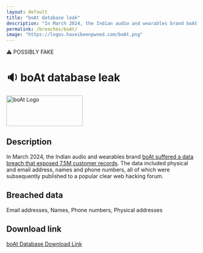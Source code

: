 ```yaml
---
layout: default
title: "boAt database leak"
description: "In March 2024, the Indian audio and wearables brand boAt suffered a data breach that exposed 7.5M customer records. The data included physical and email address, names and phone numbers, all of which were subsequently published to a popular clear web hacking forum."
permalink: /breaches/boAt/
image: "https://logos.haveibeenpwned.com/boAt.png"
---
```


⚠️ POSSIBLY FAKE

# 🔉 boAt database leak

<img src="https://logos.haveibeenpwned.com/boAt.png" alt="boAt Logo" width="200" height="80">

## Description

In March 2024, the Indian audio and wearables brand <a href="https://www.forbesindia.com/article/news/hit-with-massive-data-breach-boat-loses-data-of-75-million-customers/92483/1" target="_blank" rel="noopener">boAt suffered a data breach that exposed 7.5M customer records</a>. The data included physical and email address, names and phone numbers, all of which were subsequently published to a popular clear web hacking forum.

## Breached data

Email addresses, Names, Phone numbers, Physical addresses

## Download link

[boAt Database Download Link](https://bin.0xfc.de/?02a6fd1faa36fe6d#3SEDw7hB4iuX66fQhNHEj4SoNASM28TnAixAVu6PxeUL)